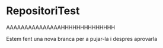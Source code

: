 # RepositoriTest
AAAAAAAAAAAAAAAHHHHHHHHHHHHHH

Estem fent una nova branca per a pujar-la i despres aprovarla
